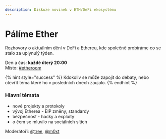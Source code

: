 ```yaml
---
description: Diskuze novinek v ETH/DeFi ekosystému
---
```


# Pálíme Ether

Rozhovory o aktuálním dění v DeFi a Ethereu, kde společně probíráme co se stalo za uplynulý týden.

Den a čas: **každé úterý 20:00**  
Místo: [\#etheroom](./)

{% hint style="success" %}
Kdokoliv se může zapojit do debaty, nebo otevřít téma které ho v posledních dnech zaujalo.
{% endhint %}

### Hlavní témata

* nové projekty a protokoly
* vývoj Etherea - EIP změny, standardy
* bezpečnost - hacky a exploity
* o čem se mluvilo na sociálních sítích

Moderátoři: [@tree](https://forum.gwei.cz/u/tree), [@m0xt](https://forum.gwei.cz/u/m0xt)

